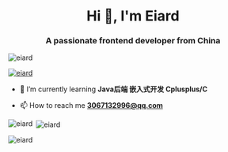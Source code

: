 <h1 align="center">Hi 👋, I'm Eiard</h1>
<h3 align="center">A passionate frontend developer from China</h3>

<p align="left"> <img src="https://komarev.com/ghpvc/?username=eiard&label=Profile%20views&color=0e75b6&style=flat" alt="eiard" /> </p>

<p align="left"> <a href="https://github.com/ryo-ma/github-profile-trophy"><img src="https://github-profile-trophy.vercel.app/?username=eiard" alt="eiard" /></a> </p>

- 🌱 I’m currently learning **Java后端 嵌入式开发 Cplusplus/C**

- 📫 How to reach me **3067132996@qq.com**

<p><img align="left" src="https://github-readme-stats.vercel.app/api/top-langs?username=eiard&show_icons=true&theme=dark&title_color=050505&text_color=f44a01&bg_color=07b8bb&locale=en&layout=compact" alt="eiard" /></p>

<p>&nbsp;<img align="center" src="https://github-readme-stats.vercel.app/api?username=eiard&show_icons=true&theme=cobalt&title_color=32b2c3&locale=en" alt="eiard" /></p>

<p><img align="center" src="https://github-readme-streak-stats.herokuapp.com/?user=eiard&" alt="eiard" /></p>
